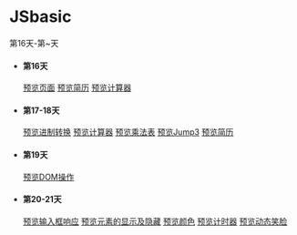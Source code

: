 # JSbasic
第16天-第~天
<ul>
  <li>
    <h4>第16天</h4>
    <a href="https://dcxavier.github.io/JSbasic/16/organize.html">预览页面</a>
    <a href="https://dcxavier.github.io/JSbasic/16/resume.html">预览简历</a>
    <a href="https://dcxavier.github.io/JSbasic/16/arithmetic.html">预览计算器</a>
  </li>
  <li>
    <h4>第17-18天</h4>
    <a href="https://dcxavier.github.io/JSbasic/17-18/conversion.html">预览进制转换</a>
    <a href="https://dcxavier.github.io/JSbasic/16/arithmetic.html">预览计算器</a>
    <a href="https://dcxavier.github.io/JSbasic/17-18/times-table.html">预览乘法表</a>
    <a href="https://dcxavier.github.io/JSbasic/17-18/jump3.html">预览Jump3</a>
    <a href="https://dcxavier.github.io/JSbasic/16/resume.html">预览简历</a>
  </li>
  <li>
    <h4>第19天</h4>
    <a href="https://dcxavier.github.io/JSbasic/19/find.html">预览DOM操作</a>
  </li>
  <li>
    <h4>第20-21天</h4>
    <a href="https://dcxavier.github.io/JSbasic/20-21/submit.html">预览输入框响应</a>
    <a href="https://dcxavier.github.io/JSbasic/20-21/hide-and-show.html">预览元素的显示及隐藏</a>
    <a href="https://dcxavier.github.io/JSbasic/20-21/color.html">预览颜色</a>
    <a href="https://dcxavier.github.io/JSbasic/20-21/timeout.html">预览计时器</a>
    <a href="https://dcxavier.github.io/JSbasic/20-21/smile.html">预览动态笑脸</a>
  </li>
</ul>
